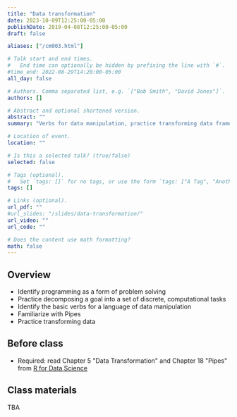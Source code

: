 ```yaml
---
title: "Data transformation"
date: 2023-10-09T12:25:00-05:00
publishDate: 2019-04-08T12:25:00-05:00
draft: false

aliases: ["/cm003.html"]

# Talk start and end times.
#   End time can optionally be hidden by prefixing the line with `#`.
#time_end: 2022-08-29T14:20:00-05:00
all_day: false

# Authors. Comma separated list, e.g. `["Bob Smith", "David Jones"]`.
authors: []

# Abstract and optional shortened version.
abstract: ""
summary: "Verbs for data manipulation, practice transforming data frames using dplyr, and intro to pipes."

# Location of event.
location: ""

# Is this a selected talk? (true/false)
selected: false

# Tags (optional).
#   Set `tags: []` for no tags, or use the form `tags: ["A Tag", "Another Tag"]` for one or more tags.
tags: []

# Links (optional).
url_pdf: ""
#url_slides: "/slides/data-transformation/"
url_video: ""
url_code: ""

# Does the content use math formatting?
math: false
---
```




## Overview

* Identify  programming as a form of problem solving
* Practice decomposing a goal into a set of discrete, computational tasks
* Identify the basic verbs for a language of data manipulation
* Familiarize with Pipes
* Practice transforming data


## Before class

* Required: read Chapter 5 "Data Transformation" and Chapter 18 "Pipes" from [R for Data Science](http://r4ds.had.co.nz/)


## Class materials

TBA

<!--

* [Computer programming as a form of problem solving](/notes/problem-solving/)
* [`dplyr` in brief](/notes/dplyr/)
* [Practice transforming college education data](/notes/transform-college/)


## Additional resources

* Cheat sheet [Data Wrangling with `dplyr` and `tidyr`](https://www.rstudio.com/wp-content/uploads/2015/02/data-wrangling-cheatsheet.pdf)


## What you need to do after class

* Submit Homework 1
* Start Homework 2
* Review this week's readings and notes

-->


<!--
* see also: [Pipes in R](/notes/pipes/) taken from "Functions" lecture of Oct 25

* Complete your peer evaluations for homework 01. Review the following:
    * [General Homework Rubric](/faq/homework-evaluations/)
    * [Performing peer review](/faq/peer-evaluations/)
    * To find which peers you will evaluate:
        * Navigate to the [course organization page on GitHub](https://github.coecis.cornell.edu/cis-fa22)
        * Find the `hw01` repos you can see that are not your own repo
        * Open the repos and find the pull request. You can then initiate a [code review](https://github.com/features/code-review) to leave detailed feedback.
-->
